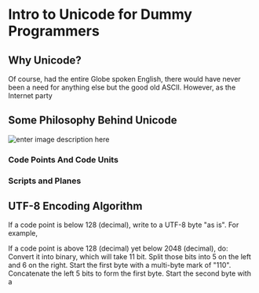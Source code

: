 # Intro to Unicode for Dummy Programmers

## Why Unicode?

Of course, had the entire Globe spoken English, there would have never been a need for anything else but the good old ASCII. However, as the Internet party

## Some Philosophy Behind Unicode

![enter image description here](https://lh3.googleusercontent.com/driTrANKja0TwszTgvDmmmLzRCryfCI5TGAj11gkI_PfxbNG3JVqszY282WWRLYdndv4AZL68Q9Q)


### Code Points And Code Units

### Scripts and Planes

## UTF-8 Encoding Algorithm

If  a code point is below 128 (decimal), write to a UTF-8 byte "as is".
For example, 

If a code point is above 128 (decimal) yet below 2048 (decimal), do:
Convert it into binary, which will take 11 bit.
Split those bits into 5 on the left and 6 on the right.
Start the first byte with a multi-byte mark of "110".
Concatenate the left 5 bits to form the first byte.
Start the second byte with a 


<!--stackedit_data:
eyJoaXN0b3J5IjpbMTcwNDIyOTkyLC0yMDE2Njg4ODg5LDE0Mj
IxMDc0OSw5ODg4MjU5NjQsLTE1ODg3OTY2Nl19
-->